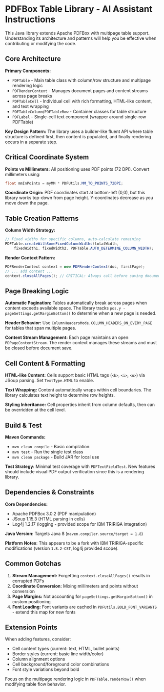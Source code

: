 # PDFBox Table Library - AI Assistant Instructions

This Java library extends Apache PDFBox with multipage table support. Understanding its architecture and patterns will help you be effective when contributing or modifying the code.

## Core Architecture

**Primary Components:**
- `PDFTable` - Main table class with column/row structure and multipage rendering logic
- `PDFRenderContext` - Manages document pages and content streams across page breaks
- `PDFTableCell` - Individual cell with rich formatting, HTML-like content, and text wrapping
- `PDFTableColumn`/`PDFTableRow` - Container classes for table structure
- `PDFLabel` - Single-cell text component (wrapper around single-row PDFTable)

**Key Design Pattern:** The library uses a builder-like fluent API where table structure is defined first, then content is populated, and finally rendering occurs in a separate step.

## Critical Coordinate System

**Points vs Millimeters:** All positioning uses PDF points (72 DPI). Convert millimeters using:
```java
float mmInPoints = myMM * PDFUtils.MM_TO_POINTS_72DPI;
```

**Coordinate Origin:** PDF coordinates start at bottom-left (0,0), but this library works top-down from page height. Y-coordinates decrease as you move down the page.

## Table Creation Patterns

**Column Width Strategy:**
```java
// Fixed widths for specific columns, auto-calculate remaining
PDFTable.createWithSomeFixedColumnWidths(totalWidth, 
    fixedWidth1, fixedWidth2, PDFTable.AUTO_DETERMINE_COLUMN_WIDTH);
```

**Render Context Pattern:**
```java
PDFRenderContext context = new PDFRenderContext(doc, firstPage);
// ... add content ...
context.closeAllPages(); // CRITICAL: Always call before saving document
```

## Page Breaking Logic

**Automatic Pagination:** Tables automatically break across pages when content exceeds available space. The library tracks `pos.y - pageSettings.getMarginBottom()` to determine when a new page is needed.

**Header Behavior:** Use `ColumnHeadersMode.COLUMN_HEADERS_ON_EVERY_PAGE` for tables that span multiple pages.

**Content Stream Management:** Each page maintains an open `PDPageContentStream`. The render context manages these streams and must be closed before document save.

## Cell Content & Formatting

**HTML-like Content:** Cells support basic HTML tags (`<b>`, `<i>`, `<u>`) via JSoup parsing. Set `TextType.HTML` to enable.

**Text Wrapping:** Content automatically wraps within cell boundaries. The library calculates text height to determine row heights.

**Styling Inheritance:** Cell properties inherit from column defaults, then can be overridden at the cell level.

## Build & Test

**Maven Commands:**
- `mvn clean compile` - Basic compilation
- `mvn test` - Run the single test class
- `mvn clean package` - Build JAR for local use

**Test Strategy:** Minimal test coverage with `PDFTextFieldTest`. New features should include visual PDF output verification since this is a rendering library.

## Dependencies & Constraints

**Core Dependencies:**
- Apache PDFBox 3.0.2 (PDF manipulation)
- JSoup 1.15.3 (HTML parsing in cells)
- Log4j 1.2.17 (logging - provided scope for IBM TRIRIGA integration)

**Java Version:** Targets Java 8 (`maven.compiler.source/target = 1.8`)

**Platform Notes:** This appears to be a fork with IBM TRIRIGA-specific modifications (version `1.8.2-CST`, log4j provided scope).

## Common Gotchas

1. **Stream Management:** Forgetting `context.closeAllPages()` results in corrupted PDFs
2. **Coordinate Conversion:** Mixing millimeters and points without conversion
3. **Page Margins:** Not accounting for `pageSettings.getMarginBottom()` in custom positioning
4. **Font Loading:** Font variants are cached in `PDFUtils.BOLD_FONT_VARIANTS` - extend this map for new fonts

## Extension Points

When adding features, consider:
- Cell content types (current: text, HTML, bullet points)
- Border styles (current: basic line width/color)  
- Column alignment options
- Cell background/foreground color combinations
- Font style variations beyond bold

Focus on the multipage rendering logic in `PDFTable.renderRow()` when modifying table flow behavior.